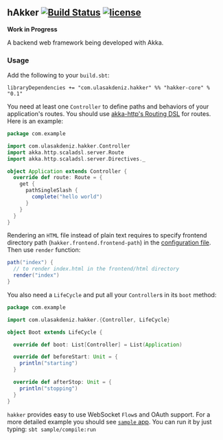 ## hAkker [![Build Status][travis-image]][travis-url] [![license][license-image]][license-url]
[travis-image]: http://img.shields.io/travis/ulasakdeniz/hakker/master.svg
[travis-url]: https://travis-ci.org/ulasakdeniz/hakker
[coveralls-image]: https://coveralls.io/repos/github/ulasakdeniz/hakker/badge.svg?branch=master
[coveralls-url]: https://coveralls.io/github/ulasakdeniz/hakker?branch=master
[license-image]: https://img.shields.io/github/license/mashape/apistatus.svg?maxAge=2592000
[license-url]: https://github.com/ulasakdeniz/hakker/blob/master/LICENSE

**Work in Progress**

A backend web framework being developed with Akka.

### Usage
Add the following to your `build.sbt`:

```libraryDependencies += "com.ulasakdeniz.hakker" %% "hakker-core" % "0.1"```

You need at least one `Controller` to define paths and behaviors of your application's routes. You should use [akka-http's Routing DSL](http://doc.akka.io/docs/akka/2.4.7/scala/http/routing-dsl/index.html) for routes. Here is an example:

```scala
package com.example

import com.ulasakdeniz.hakker.Controller
import akka.http.scaladsl.server.Route
import akka.http.scaladsl.server.Directives._

object Application extends Controller {
  override def route: Route = {
    get {
      pathSingleSlash {
        complete("hello world")
      }
    }
  }
}
```

Rendering an `HTML` file instead of plain text requires to specify frontend directory path (`hakker.frontend.frontend-path`) in the [configuration file](https://github.com/ulasakdeniz/hakker/blob/master/sample/src/main/resources/application.conf). Then use `render` function:

```scala
path("index") {
  // to render index.html in the frontend/html directory
  render("index")
}
```

You also need a `LifeCycle` and put all your `Controller`s in its `boot` method:

```scala
package com.example

import com.ulasakdeniz.hakker.{Controller, LifeCycle}

object Boot extends LifeCycle {

  override def boot: List[Controller] = List(Application)

  override def beforeStart: Unit = {
    println("starting")
  }

  override def afterStop: Unit = {
    println("stopping")
  }
}
```

`hakker` provides easy to use WebSocket `Flow`s and OAuth support. For a more detailed example you should see [`sample` app](https://github.com/ulasakdeniz/hakker/tree/master/sample). You can run it by just typing:
`sbt sample/compile:run`
